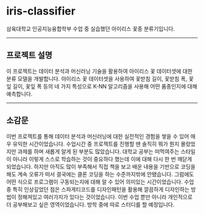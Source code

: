 # iris-classifier
삼육대학교 인공지능융합학부 수업 중 실습했던 아이리스 꽃종 분류기입니다.
***
## 프로젝트 설명
이 프로젝트는 데이터 분석과 머신러닝 기술을 활용하여 아이리스 꽃 데이터셋에 대한 분류 모델을 개발합니다.
아이리스 꽃 데이터셋을 사용하여 꽃받침 길이, 꽃받침 폭, 꽃잎 길이, 꽃잎 폭 등의 네 가지 특성으로 K-NN 알고리즘을 사용해 어떤 품종인지에 대해 예측합니다.
***
## 소감문
이번 프로젝트를 통해 데이터 분석과 머신러닝에 대한 실전적인 경험을 쌓을 수 있어 매우 유익한 시간이었습니다.
수업시간 중 프로젝트를 진행할 땐 솔직히 뭐가 뭔지 몰랐었지만 과제를 하며 새롭게 알게 된 부분도 많았습니다. 대학교 공부는 떠먹여주는 스타일이 아니라 이렇게 스스로 학습하는 것이 중요하다 했는데 이에 대해 다시 한 번 깨닫게 되었습니다.
하지만 아직도 많이 부족해서 직접 책을 보고 배운 내용을 기반으로 코딩을 해도 계속 오류가 떠서 결국에는 클론 코딩을 하는 수준까지밖에 안됐습니다. 그럼에도 어떤 식으로 프로그램이 구동되는지에 대해 알 수 있어 의미있는 시간이었습니다.
수업 중 특히 인상깊었던 점은 스파게티코드를 디자인패턴을 활용해 깔끔하게 디자인하는 방법이 정해져있고 여러가지가 있다는 것이었습니다. 이번 수업 뿐만 아니라 개인적으로 더 공부해보고 싶은 영역이었습니다. 방학 중에 따로 스터디를 할 예정입니다.
